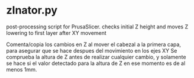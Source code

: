 # zInator.py
post-processing script for PrusaSlicer. checks initial Z height and moves Z lowering to first layer after XY movement

Comenta/copia los cambios en Z al mover el cabezal a la primera capa, 
para asegurar que se hace despues del movimiento en los ejes XY
Se comprueba la altura de Z antes de realizar cualquier cambio, 
y solamente se hace si el valor detectado para la altura de Z 
en ese momento es de al menos 1mm.

